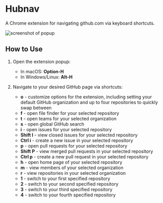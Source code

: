 # Hubnav

A Chrome extension for navigating github.com via keyboard shortcuts.

![screenshot of popup](https://raw.githubusercontent.com/cheshire137/hubnav/master/screenshot.png)

## How to Use

1. Open the extension popup:

    - In macOS: **Option-H**
    - In Windows/Linux: **Alt-H**
2. Navigate to your desired GitHub page via shortcuts:

    - **o** - customize options for the extension, including setting your default GitHub organization and up to four repositories to quickly swap between
    - **f** - open file finder for your selected repository
    - **t** - open teams for your selected organization
    - **s** - open global GitHub search
    - **i** - open issues for your selected repository
    - **Shift I** - view closed issues for your selected repository
    - **Ctrl i** - create a new issue in your selected repository
    - **p** - open pull requests for your selected repository
    - **Shift P** - view merged pull requests in your selected repository
    - **Ctrl p** - create a new pull request in your selected repository
    - **h** - open home page of your selected repository
    - **m** - view members of your selected organization
    - **r** - view repositories in your selected organization
    - **1** - switch to your first specified repository
    - **2** - switch to your second specified repository
    - **3** - switch to your third specified repository
    - **4** - switch to your fourth specified repository

